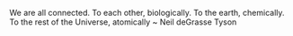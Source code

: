 We are all connected. To each other, biologically. To the earth, chemically. To the rest of the Universe, atomically ~ Neil deGrasse Tyson